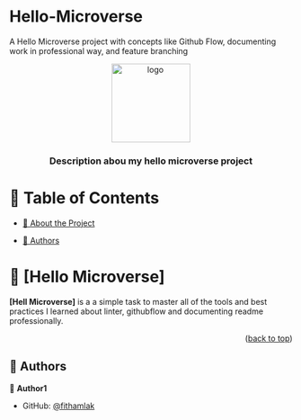 # Hello-Microverse

A Hello Microverse project with concepts like Github Flow, documenting work in professional way, and feature branching

<a name="readme-top"></a>

<div align="center">

  <img src="murple_logo.png" alt="logo" width="140"  height="auto" />
  <br/>

  <h3><b>Description abou my hello microverse project</b></h3>

</div>

<!-- TABLE OF CONTENTS -->

# 📗 Table of Contents

- [📖 About the Project](#about-project)

- [👥 Authors](#authors)

# 📖 [Hello Microverse] <a name="about-project"></a>

**[Hell Microverse]** is a a simple task to master all of the tools and best practices I learned about linter, githubflow and documenting readme professionally.

<p align="right">(<a href="#readme-top">back to top</a>)</p>

## 👥 Authors <a name="authors"></a>

👤 **Author1**

- GitHub: [@fithamlak](https://github.com/fithamlak)
